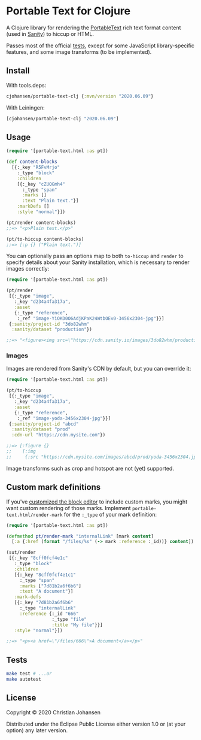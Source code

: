 # Portable Text for Clojure

A Clojure library for rendering the
[PortableText](https://github.com/portabletext/portabletext) rich text format
content (used in [Sanity](https://sanity.io)) to hiccup or HTML.

Passes most of the official
[tests](https://github.com/sanity-io/block-content-tests), except for some
JavaScript library-specific features, and some image transforms (to be
implemented).

## Install

With tools.deps:

```clj
cjohansen/portable-text-clj {:mvn/version "2020.06.09"}
```

With Leiningen:

```clj
[cjohansen/portable-text-clj "2020.06.09"]
```

## Usage

```clj
(require '[portable-text.html :as pt])

(def content-blocks
  [{:_key "R5FvMrjo"
    :_type "block"
    :children
    [{:_key "cZUQGmh4"
      :_type "span"
      :marks []
      :text "Plain text."}]
    :markDefs []
    :style "normal"}])

(pt/render content-blocks)
;;=> "<p>Plain text.</p>"

(pt/to-hiccup content-blocks)
;;=> [:p {} ("Plain text.")]
```

You can optionally pass an options map to both `to-hiccup` and `render` to
specify details about your Sanity installation, which is necessary to render
images correctly:

```clj
(require '[portable-text.html :as pt])

(pt/render
 [{:_type "image",
   :_key "d234a4fa317a",
   :asset
   {:_type "reference",
    :_ref "image-YiOKD0O6AdjKPaK24WtbOEv0-3456x2304-jpg"}}]
 {:sanity/project-id "3do82whm"
  :sanity/dataset "production"})

;;=> "<figure><img src=\"https://cdn.sanity.io/images/3do82whm/production/YiOKD0O6AdjKPaK24WtbOEv0-3456x2304.jpg\"/></figure>"
```

### Images

Images are rendered from Sanity's CDN by default, but you can override it:

```clj
(require '[portable-text.html :as pt])

(pt/to-hiccup
 [{:_type "image",
   :_key "d234a4fa317a",
   :asset
   {:_type "reference",
    :_ref "image-yoda-3456x2304-jpg"}}]
 {:sanity/project-id "abcd"
  :sanity/dataset "prod"
  :cdn-url "https://cdn.mysite.com"})

;;=> [:figure {}
;;    [:img
;;     {:src "https://cdn.mysite.com/images/abcd/prod/yoda-3456x2304.jpg"}]]
```

Image transforms such as crop and hotspot are not (yet) supported.

## Custom mark definitions

If you've [customized the block editor](https://www.sanity.io/docs/customization)
to include custom marks, you might want custom rendering of those marks.
Implement `portable-text.html/render-mark` for the `:_type` of your mark
definition:

```clj
(require '[portable-text.html :as pt])

(defmethod pt/render-mark "internalLink" [mark content]
  [:a {:href (format "/files/%s" (-> mark :reference :_id))} content])

(sut/render
 [{:_key "8cff0fcf4e1c"
   :_type "block"
   :children
   [{:_key "8cff0fcf4e1c1"
     :_type "span"
     :marks ["7d81b2a6f6b6"]
     :text "A document"}]
   :mark-defs
   [{:_key "7d81b2a6f6b6"
     :_type "internalLink"
     :reference {:_id "666"
                 :_type "file"
                 :title "My file"}}]
   :style "normal"}])

;;=> "<p><a href=\"/files/666\">A document</a></p>"
```

## Tests

```sh
make test # ...or
make autotest
```

## License

Copyright © 2020 Christian Johansen

Distributed under the Eclipse Public License either version 1.0 or (at your
option) any later version.
